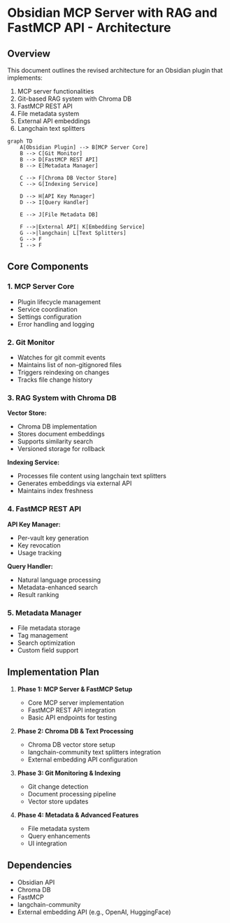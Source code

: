 # Obsidian MCP Server with RAG and FastMCP API - Architecture

## Overview

This document outlines the revised architecture for an Obsidian plugin that implements:

1. MCP server functionalities
2. Git-based RAG system with Chroma DB
3. FastMCP REST API
4. File metadata system
5. External API embeddings
6. Langchain text splitters

```mermaid
graph TD
    A[Obsidian Plugin] --> B[MCP Server Core]
    B --> C[Git Monitor]
    B --> D[FastMCP REST API]
    B --> E[Metadata Manager]
    
    C --> F[Chroma DB Vector Store]
    C --> G[Indexing Service]
    
    D --> H[API Key Manager]
    D --> I[Query Handler]
    
    E --> J[File Metadata DB]
    
    F -->|External API| K[Embedding Service]
    G -->|langchain| L[Text Splitters]
    G --> F
    I --> F
```

## Core Components

### 1. MCP Server Core
- Plugin lifecycle management
- Service coordination
- Settings configuration
- Error handling and logging

### 2. Git Monitor
- Watches for git commit events
- Maintains list of non-gitignored files
- Triggers reindexing on changes
- Tracks file change history

### 3. RAG System with Chroma DB
**Vector Store:**
- Chroma DB implementation
- Stores document embeddings
- Supports similarity search
- Versioned storage for rollback

**Indexing Service:**
- Processes file content using langchain text splitters
- Generates embeddings via external API
- Maintains index freshness

### 4. FastMCP REST API
**API Key Manager:**
- Per-vault key generation
- Key revocation
- Usage tracking

**Query Handler:**
- Natural language processing
- Metadata-enhanced search
- Result ranking

### 5. Metadata Manager
- File metadata storage
- Tag management
- Search optimization
- Custom field support

## Implementation Plan

1. **Phase 1: MCP Server & FastMCP Setup**
   - Core MCP server implementation
   - FastMCP REST API integration
   - Basic API endpoints for testing

2. **Phase 2: Chroma DB & Text Processing**
   - Chroma DB vector store setup
   - langchain-community text splitters integration
   - External embedding API configuration

3. **Phase 3: Git Monitoring & Indexing**
   - Git change detection
   - Document processing pipeline
   - Vector store updates

4. **Phase 4: Metadata & Advanced Features**
   - File metadata system
   - Query enhancements
   - UI integration

## Dependencies
- Obsidian API
- Chroma DB
- FastMCP
- langchain-community
- External embedding API (e.g., OpenAI, HuggingFace)